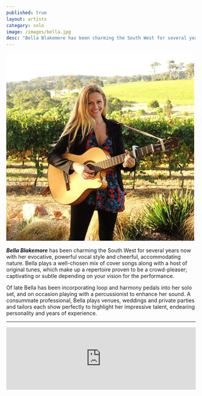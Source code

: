 ```yaml
---
published: true
layout: artists
category: solo
image: /images/bella.jpg
desc: "Bella Blakemore has been charming the South West for several years now with her evocative, powerful vocal style and cheerful, accommodating nature."
---
```


![bella.jpg](/images/bella.jpg)

***Bella Blakemore*** has been charming the South West for several years now with her evocative, powerful vocal style and cheerful, accommodating nature.
Bella plays a well-chosen mix of cover songs along with a host of original tunes, which make up a repertoire proven to be a crowd-pleaser; captivating or subtle depending on your vision for the performance. 

Of late Bella has been incorporating loop and harmony pedals into her solo set, and on occasion playing with a percussionist to enhance her sound.
A consummate professional, Bella plays venues, weddings and private parties and tailors each show perfectly to highlight her impressive talent, endearing personality and years of experience.

----

<iframe width="100%" height="166" scrolling="no" frameborder="no" src="https://w.soundcloud.com/player/?url=https%3A//api.soundcloud.com/tracks/134382787%3Fsecret_token%3Ds-xyh2c&amp;color=ff5500&amp;auto_play=false&amp;hide_related=false&amp;show_comments=true&amp;show_user=true&amp;show_reposts=false"></iframe>
